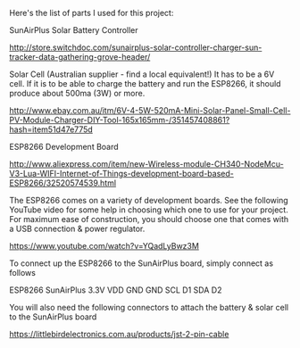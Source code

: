 Here's the list of parts I used for this project:

SunAirPlus Solar Battery Controller

http://store.switchdoc.com/sunairplus-solar-controller-charger-sun-tracker-data-gathering-grove-header/

Solar Cell (Australian supplier - find a local equivalent!) It has to be a 6V cell. If it is to be able to charge the battery and run the ESP8266, it should produce about 500ma (3W) or more.

http://www.ebay.com.au/itm/6V-4-5W-520mA-Mini-Solar-Panel-Small-Cell-PV-Module-Charger-DIY-Tool-165x165mm-/351457408861?hash=item51d47e775d

ESP8266 Development Board

http://www.aliexpress.com/item/new-Wireless-module-CH340-NodeMcu-V3-Lua-WIFI-Internet-of-Things-development-board-based-ESP8266/32520574539.html

The ESP8266 comes on a variety of development boards.  See the following YouTube video for some help in choosing which one to use for your project.  For maximum ease of construction, you should choose one that comes with a USB connection & power regulator.

https://www.youtube.com/watch?v=YQadLyBwz3M

To connect up the ESP8266 to the SunAirPlus board, simply connect as follows

ESP8266       SunAirPlus
3.3V          VDD
GND           GND
SCL           D1
SDA           D2

You will also need the following connectors to attach the battery & solar cell to the SunAirPlus board

https://littlebirdelectronics.com.au/products/jst-2-pin-cable
